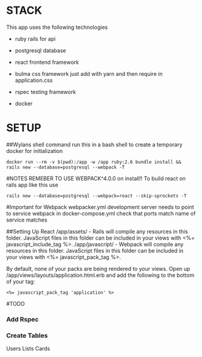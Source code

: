 # STACK
 This app uses the following technologies
 * ruby rails
 for api

 * postgresql
 database

 * react
 frontend framework

 * bulma
 css framework
 just add with yarn and then require in application.css

* rspec
testing framework

* docker


# SETUP

##Wylans shell command
run this in a bash shell to create a temporary docker for initialization

```
docker run --rm -v $(pwd):/app -w /app ruby:2.6 bundle install && rails new --database=postgresql --webpack -T
```

#NOTES
REMEBER TO USE WEBPACK^4.0.0 on install!!
To build react on rails app like this use

```
rails new --database=postgresql --webpack=react --skip-sprockets -T
```

#Important for Webpack
webpacker.yml development server needs to point to service webpack in docker-compose.yml
check that ports match name of service matches

##Setting Up React
/app/assets/ - Rails will compile any resources in this folder. JavaScript files in this folder can be included in your views with <%= javascript_include_tag %>.
/app/javascript/ - Webpack will compile any resources in this folder. JavaScript files in this folder can be included in your views with <%= javascript_pack_tag %>.

By default, none of your packs are being rendered to your views. Open up /app/views/layouts/application.html.erb and add the following to the bottom of your <head> tag:
```
<%= javascript_pack_tag 'application' %>
```



#TODO
### Add Rspec
### Create Tables
Users
Lists
Cards